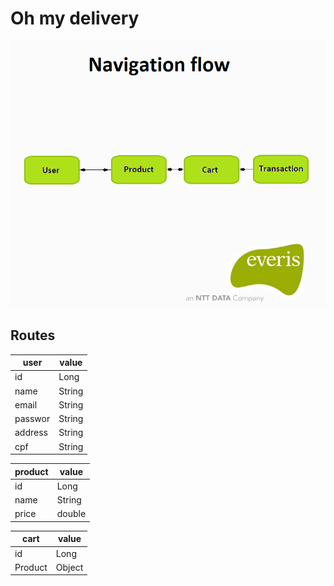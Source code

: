 # Oh my delivery

![Navigation Flow](https://github.com/Israel-Lopes/Delivery---OhMyFastFood/blob/master/templates/navigation_flow.png)

## Routes

user      | value
--------- | ------
id        | Long
name      | String
email     | String
passwor   | String
address   | String
cpf       | String

product   | value
--------- | ------
id        | Long
name      | String
price     | double

cart      | value
--------- | ------
id        | Long
Product   | Object


